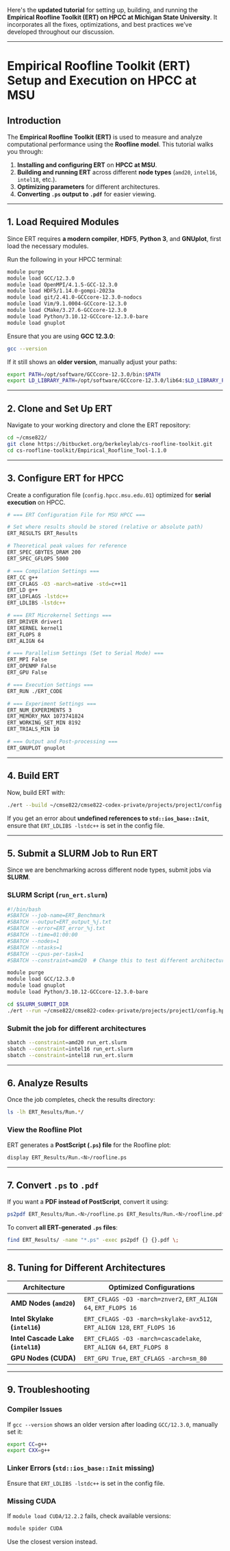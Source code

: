 Here's the **updated tutorial** for setting up, building, and running the **Empirical Roofline Toolkit (ERT) on HPCC at Michigan State University**. It incorporates all the fixes, optimizations, and best practices we’ve developed throughout our discussion.

---

# **Empirical Roofline Toolkit (ERT) Setup and Execution on HPCC at MSU**

## **Introduction**
The **Empirical Roofline Toolkit (ERT)** is used to measure and analyze computational performance using the **Roofline model**. This tutorial walks you through:
1. **Installing and configuring ERT** on **HPCC at MSU**.
2. **Building and running ERT** across different **node types** (`amd20`, `intel16`, `intel18`, etc.).
3. **Optimizing parameters** for different architectures.
4. **Converting `.ps` output to `.pdf`** for easier viewing.

---

## **1. Load Required Modules**
Since ERT requires **a modern compiler**, **HDF5**, **Python 3**, and **GNUplot**, first load the necessary modules.

Run the following in your HPCC terminal:
```bash
module purge
module load GCC/12.3.0
module load OpenMPI/4.1.5-GCC-12.3.0
module load HDF5/1.14.0-gompi-2023a
module load git/2.41.0-GCCcore-12.3.0-nodocs
module load Vim/9.1.0004-GCCcore-12.3.0
module load CMake/3.27.6-GCCcore-12.3.0
module load Python/3.10.12-GCCcore-12.3.0-bare
module load gnuplot
```
Ensure that you are using **GCC 12.3.0**:
```bash
gcc --version
```
If it still shows an **older version**, manually adjust your paths:
```bash
export PATH=/opt/software/GCCcore-12.3.0/bin:$PATH
export LD_LIBRARY_PATH=/opt/software/GCCcore-12.3.0/lib64:$LD_LIBRARY_PATH
```

---

## **2. Clone and Set Up ERT**
Navigate to your working directory and clone the ERT repository:
```bash
cd ~/cmse822/
git clone https://bitbucket.org/berkeleylab/cs-roofline-toolkit.git
cd cs-roofline-toolkit/Empirical_Roofline_Tool-1.1.0
```

---

## **3. Configure ERT for HPCC**
Create a configuration file (`config.hpcc.msu.edu.01`) optimized for **serial execution** on HPCC.

```bash
# === ERT Configuration File for MSU HPCC ===

# Set where results should be stored (relative or absolute path)
ERT_RESULTS ERT_Results

# Theoretical peak values for reference
ERT_SPEC_GBYTES_DRAM 200
ERT_SPEC_GFLOPS 5000

# === Compilation Settings ===
ERT_CC g++
ERT_CFLAGS -O3 -march=native -std=c++11
ERT_LD g++
ERT_LDFLAGS -lstdc++
ERT_LDLIBS -lstdc++

# === ERT Microkernel Settings ===
ERT_DRIVER driver1
ERT_KERNEL kernel1
ERT_FLOPS 8
ERT_ALIGN 64

# === Parallelism Settings (Set to Serial Mode) ===
ERT_MPI False
ERT_OPENMP False
ERT_GPU False

# === Execution Settings ===
ERT_RUN ./ERT_CODE

# === Experiment Settings ===
ERT_NUM_EXPERIMENTS 3
ERT_MEMORY_MAX 1073741824
ERT_WORKING_SET_MIN 8192
ERT_TRIALS_MIN 10

# === Output and Post-processing ===
ERT_GNUPLOT gnuplot
```

---

## **4. Build ERT**
Now, build ERT with:
```bash
./ert --build ~/cmse822/cmse822-codex-private/projects/project1/config.hpcc.msu.edu.01
```
If you get an error about **undefined references to `std::ios_base::Init`**, ensure that `ERT_LDLIBS -lstdc++` is set in the config file.

---

## **5. Submit a SLURM Job to Run ERT**
Since we are benchmarking across different node types, submit jobs via **SLURM**.

### **SLURM Script (`run_ert.slurm`)**
```bash
#!/bin/bash
#SBATCH --job-name=ERT_Benchmark
#SBATCH --output=ERT_output_%j.txt
#SBATCH --error=ERT_error_%j.txt
#SBATCH --time=01:00:00
#SBATCH --nodes=1
#SBATCH --ntasks=1
#SBATCH --cpus-per-task=1
#SBATCH --constraint=amd20  # Change this to test different architectures

module purge
module load GCC/12.3.0
module load gnuplot
module load Python/3.10.12-GCCcore-12.3.0-bare

cd $SLURM_SUBMIT_DIR
./ert --run ~/cmse822/cmse822-codex-private/projects/project1/config.hpcc.msu.edu.01
```

### **Submit the job for different architectures**
```bash
sbatch --constraint=amd20 run_ert.slurm
sbatch --constraint=intel16 run_ert.slurm
sbatch --constraint=intel18 run_ert.slurm
```

---

## **6. Analyze Results**
Once the job completes, check the results directory:
```bash
ls -lh ERT_Results/Run.*/
```

### **View the Roofline Plot**
ERT generates a **PostScript (`.ps`) file** for the Roofline plot:
```bash
display ERT_Results/Run.<N>/roofline.ps
```

---

## **7. Convert `.ps` to `.pdf`**
If you want a **PDF instead of PostScript**, convert it using:
```bash
ps2pdf ERT_Results/Run.<N>/roofline.ps ERT_Results/Run.<N>/roofline.pdf
```
To convert **all ERT-generated `.ps` files**:
```bash
find ERT_Results/ -name "*.ps" -exec ps2pdf {} {}.pdf \;
```

---

## **8. Tuning for Different Architectures**
| **Architecture** | **Optimized Configurations** |
|-----------------|-----------------------------|
| **AMD Nodes (`amd20`)** | `ERT_CFLAGS -O3 -march=znver2`, `ERT_ALIGN 64`, `ERT_FLOPS 16` |
| **Intel Skylake (`intel16`)** | `ERT_CFLAGS -O3 -march=skylake-avx512`, `ERT_ALIGN 128`, `ERT_FLOPS 16` |
| **Intel Cascade Lake (`intel18`)** | `ERT_CFLAGS -O3 -march=cascadelake`, `ERT_ALIGN 64`, `ERT_FLOPS 8` |
| **GPU Nodes (CUDA)** | `ERT_GPU True`, `ERT_CFLAGS -arch=sm_80` |

---

## **9. Troubleshooting**
### **Compiler Issues**
If `gcc --version` shows an older version after loading `GCC/12.3.0`, manually set it:
```bash
export CC=g++
export CXX=g++
```

### **Linker Errors (`std::ios_base::Init` missing)**
Ensure that `ERT_LDLIBS -lstdc++` is set in the config file.

### **Missing CUDA**
If `module load CUDA/12.2.2` fails, check available versions:
```bash
module spider CUDA
```
Use the closest version instead.

